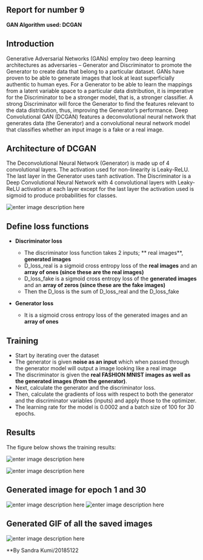 ## Report for number 9

**GAN Algorithm used: DCGAN**
## Introduction
Generative Adversarial Networks (GANs) employ two deep learning architectures as adversaries – Generator and Discriminator to promote the Generator to create data that belong to a particular dataset. GANs have proven to be able to generate images that look at least superficially authentic to human eyes. For a Generator to be able to learn the mappings from a latent variable space to a particular data distribution, it is imperative for the Discriminator to be a stronger model, that is, a stronger classifier. A strong Discriminator will force the Generator to find the features relevant to the data distribution, thus, improving the Generator’s performance. Deep Convolutional GAN (DCGAN) features a deconvolutional neural network that generates data (the Generator) and a convolutional neural network model that classifies whether an input image is a fake or a real image. 

## Architecture of DCGAN
The Deconvolutional Neural Network (Generator)  is made up of 4 convolutional layers. The activation used for non-linearity is Leaky-ReLU. The last layer in the Generator uses tanh activation. The Discriminator is a Deep Convolutional Neural Network with 4 convolutional layers with Leaky-ReLU activation at each layer except for the last layer the activation used is  sigmoid to produce probabilities for classes. 

![enter image description here](https://github.com/SANDRAKUMI/Machine-learning-homework/blob/master/dcgan%20model.PNG)

## Define loss functions
-   **Discriminator loss**
    
    -   The discriminator loss function takes 2 inputs;  ** real images**,  **generated images**
    -   D_loss_real is a sigmoid cross entropy loss of the  **real images**  and an  **array of ones (since these are the real images)**
    -   D_loss_fake is a sigmoid cross entropy loss of the  **generated images**  and an  **array of zeros (since these are the fake images)**
    -   Then the D_loss is the sum of D_loss_real and the D_loss_fake
-   **Generator loss**
    -   It is a sigmoid cross entropy loss of the generated images and an  **array of ones**

## Training

-   Start by iterating over the dataset
-   The generator is given  **noise as an input**  which when passed through the generator model will output a image looking like a real image
-   The discriminator is given the  **real FASHION MNIST images as well as the generated images (from the generator)**.
-   Next, calculate the generator and the discriminator loss.
-   Then, calculate the gradients of loss with respect to both the generator and the discriminator variables (inputs) and apply those to the optimizer.
- The learning rate for the model is 0.0002 and a batch size of 100 for 30 epochs.

## Results
The figure below shows  the training results:


![enter image description here](https://github.com/SANDRAKUMI/Machine-learning-homework/blob/master/dcgan_fashion_mnist_images/training%20results.PNG)

![enter image description here](https://github.com/SANDRAKUMI/Machine-learning-homework/blob/master/dcgan_fashion_mnist_images/FASHION_MNIST_DCGAN_train_hist.png)

## Generated image for epoch 1 and 30
![enter image description here](https://github.com/SANDRAKUMI/Machine-learning-homework/blob/master/dcgan_fashion_mnist_images/FASHION_MNIST_DCGAN_1.png)
![enter image description here](https://github.com/SANDRAKUMI/Machine-learning-homework/blob/master/dcgan_fashion_mnist_images/FASHION_MNIST_DCGAN_30.png)


## Generated GIF of all the saved images

![enter image description here](https://github.com/SANDRAKUMI/Machine-learning-homework/blob/master/FASHION_MNIST_DCGAN_generation_animation.gif)



**By Sandra Kumi/20185122
